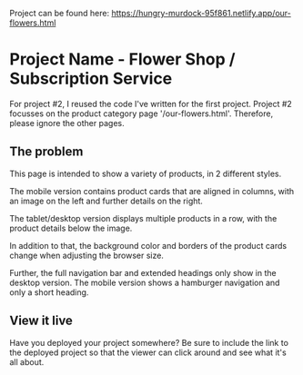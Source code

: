 Project can be found here: 
https://hungry-murdock-95f861.netlify.app/our-flowers.html


# Project Name - Flower Shop / Subscription Service

For project #2, I reused the code I've written for the first project. 
Project #2 focusses on the product category page '/our-flowers.html'.
Therefore, please ignore the other pages. 

## The problem

This page is intended to show a variety of products, in 2 different styles. 

The mobile version contains product cards that are aligned in columns, with an image on the left and further details on the right. 

The tablet/desktop version displays multiple products in a row, with the product details below the image. 

In addition to that, the background color and borders of the product cards change when adjusting the browser size. 

Further, the full navigation bar and extended headings only show in the desktop version. 
The mobile version shows a hamburger navigation and only a short heading. 

## View it live

Have you deployed your project somewhere? Be sure to include the link to the deployed project so that the viewer can click around and see what it's all about.
